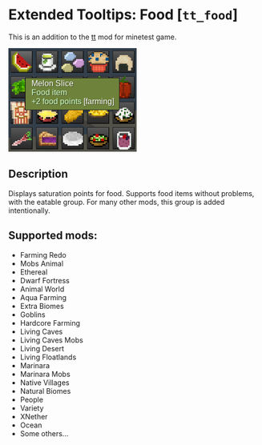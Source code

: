 # Extended Tooltips: Food [`tt_food`]

This is an addition to the [tt](https://codeberg.org/Wuzzy/minetest_tt) mod for minetest game.

![Preview](./screenshot.png)

## Description

Displays saturation points for food. Supports food items without problems, with the eatable group. For many other mods, this group is added intentionally.

## Supported mods:

* Farming Redo
* Mobs Animal
* Ethereal
* Dwarf Fortress
* Animal World
* Aqua Farming
* Extra Biomes
* Goblins
* Hardcore Farming
* Living Caves
* Living Caves Mobs
* Living Desert
* Living Floatlands
* Marinara
* Marinara Mobs
* Native Villages
* Natural Biomes
* People
* Variety
* XNether
* Ocean
* Some others...
